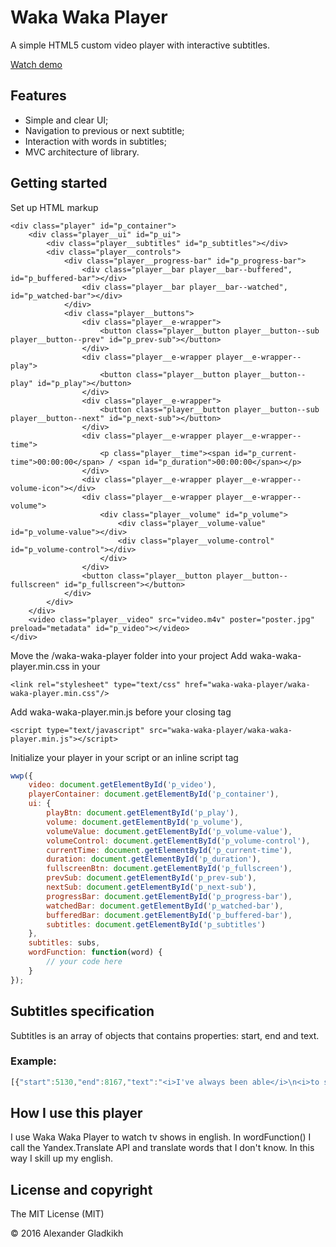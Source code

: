 # Waka Waka Player

A simple HTML5 custom video player with interactive subtitles.

[Watch demo](https://whyamiscott.github.io/waka-waka-player/)

## Features
* Simple and clear UI;
* Navigation to previous or next subtitle;
* Interaction with words in subtitles;
* MVC architecture of library.

## Getting started

Set up HTML markup
```
<div class="player" id="p_container">
    <div class="player__ui" id="p_ui">
        <div class="player__subtitles" id="p_subtitles"></div>
        <div class="player__controls">
            <div class="player__progress-bar" id="p_progress-bar">
                <div class="player__bar player__bar--buffered", id="p_buffered-bar"></div>
                <div class="player__bar player__bar--watched", id="p_watched-bar"></div>
            </div>
            <div class="player__buttons">
                <div class="player__e-wrapper">
                    <button class="player__button player__button--sub player__button--prev" id="p_prev-sub"></button>
                </div>
                <div class="player__e-wrapper player__e-wrapper--play">
                    <button class="player__button player__button--play" id="p_play"></button>
                </div>
                <div class="player__e-wrapper">
                    <button class="player__button player__button--sub player__button--next" id="p_next-sub"></button>
                </div>
                <div class="player__e-wrapper player__e-wrapper--time">
                    <p class="player__time"><span id="p_current-time">00:00:00</span> / <span id="p_duration">00:00:00</span></p>
                </div>
                <div class="player__e-wrapper player__e-wrapper--volume-icon"></div>
                <div class="player__e-wrapper player__e-wrapper--volume">
                    <div class="player__volume" id="p_volume">
                        <div class="player__volume-value" id="p_volume-value"></div>
                        <div class="player__volume-control" id="p_volume-control"></div>
                    </div>
                </div>
                <button class="player__button player__button--fullscreen" id="p_fullscreen"></button>
            </div>
        </div>
    </div>
    <video class="player__video" src="video.m4v" poster="poster.jpg" preload="metadata" id="p_video"></video>
</div>
```
Move the /waka-waka-player folder into your project
Add waka-waka-player.min.css in your <head>
```
<link rel="stylesheet" type="text/css" href="waka-waka-player/waka-waka-player.min.css"/>
```
Add waka-waka-player.min.js before your closing <body> tag
```
<script type="text/javascript" src="waka-waka-player/waka-waka-player.min.js"></script>
```
Initialize your player in your script or an inline script tag
```javascript
wwp({
	video: document.getElementById('p_video'),
	playerContainer: document.getElementById('p_container'),
	ui: {
		playBtn: document.getElementById('p_play'),
		volume: document.getElementById('p_volume'),
		volumeValue: document.getElementById('p_volume-value'),
		volumeControl: document.getElementById('p_volume-control'),
		currentTime: document.getElementById('p_current-time'),
		duration: document.getElementById('p_duration'),
		fullscreenBtn: document.getElementById('p_fullscreen'),
		prevSub: document.getElementById('p_prev-sub'),
		nextSub: document.getElementById('p_next-sub'),
		progressBar: document.getElementById('p_progress-bar'),
		watchedBar: document.getElementById('p_watched-bar'),
		bufferedBar: document.getElementById('p_buffered-bar'),
		subtitles: document.getElementById('p_subtitles')
	},
	subtitles: subs,
	wordFunction: function(word) {
		// your code here
	}
});
```

## Subtitles specification
Subtitles is an array of objects that contains properties: start, end and text.
### Example:
```javascript
[{"start":5130,"end":8167,"text":"<i>I've always been able</i>\n<i>to sleep through anything.</i>"},{"start":8383,"end":12137,"text":"<i>Storms, sirens, you name it.</i>\n<i>Last night, I didn't sleep.</i>"},{"start":14889,"end":17767,"text":"<i>I guess I get a little goofy</i>\n<i>when I'm nervous.</i>"},{"start":20937,"end":23212,"text":"<i>You see, today isn't just any other day.</i>"},{"start":23398,"end":24672,"text":"<i>It's my first day.</i>"},{"start":24816,"end":26135,"text":"I'm the man."}]
```

## How I use this player
I use Waka Waka Player to watch tv shows in english. In wordFunction() I call the Yandex.Translate API and translate words that I don't know. In this way I skill up my english.

## License and copyright

The MIT License (MIT)

© 2016 Alexander Gladkikh
